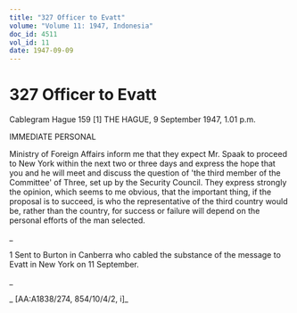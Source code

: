 ```yaml
---
title: "327 Officer to Evatt"
volume: "Volume 11: 1947, Indonesia"
doc_id: 4511
vol_id: 11
date: 1947-09-09
---
```


# 327 Officer to Evatt

Cablegram Hague 159 [1] THE HAGUE, 9 September 1947, 1.01 p.m.

IMMEDIATE PERSONAL

Ministry of Foreign Affairs inform me that they expect Mr. Spaak to proceed to New York within the next two or three days and express the hope that you and he will meet and discuss the question of 'the third member of the Committee' of Three, set up by the Security Council. They express strongly the opinion, which seems to me obvious, that the important thing, if the proposal is to succeed, is who the representative of the third country would be, rather than the country, for success or failure will depend on the personal efforts of the man selected.

_

1 Sent to Burton in Canberra who cabled the substance of the message to Evatt in New York on 11 September.

_

_ [AA:A1838/274, 854/10/4/2, i]_
